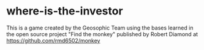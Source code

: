 where-is-the-investor
=====================

This is a game created by the Geosophic Team using the bases learned in the open source project "Find the monkey" published by Robert Diamond at https://github.com/rmd6502/monkey
